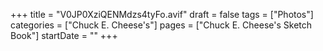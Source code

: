 +++
title = "V0JP0XziQENMdzs4tyFo.avif"
draft = false
tags = ["Photos"]
categories = ["Chuck E. Cheese's"]
pages = ["Chuck E. Cheese's Sketch Book"]
startDate = ""
+++
